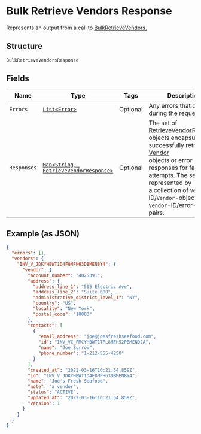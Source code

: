 
# Bulk Retrieve Vendors Response

Represents an output from a call to [BulkRetrieveVendors.](../../doc/api/vendors.md#bulk-retrieve-vendors)

## Structure

`BulkRetrieveVendorsResponse`

## Fields

| Name | Type | Tags | Description | Getter |
|  --- | --- | --- | --- | --- |
| `Errors` | [`List<Error>`](../../doc/models/error.md) | Optional | Any errors that occurred during the request. | List<Error> getErrors() |
| `Responses` | [`Map<String, RetrieveVendorResponse>`](../../doc/models/retrieve-vendor-response.md) | Optional | The set of [RetrieveVendorResponse](../../doc/models/retrieve-vendor-response.md) objects encapsulating successfully retrieved [Vendor](../../doc/models/vendor.md)<br>objects or error responses for failed attempts. The set is represented by<br>a collection of `Vendor`-ID/`Vendor`-object or `Vendor`-ID/error-object pairs. | Map<String, RetrieveVendorResponse> getResponses() |

## Example (as JSON)

```json
{
  "errors": [],
  "vendors": {
    "INV_V_JDKYHBWT1D4F8MFH63DBMEN8Y4": {
      "vendor": {
        "account_number": "4025391",
        "address": {
          "address_line_1": "505 Electric Ave",
          "address_line_2": "Suite 600",
          "administrative_district_level_1": "NY",
          "country": "US",
          "locality": "New York",
          "postal_code": "10003"
        },
        "contacts": [
          {
            "email_address": "joe@joesfreshseafood.com",
            "id": "INV_VC_FMCYHBWT1TPL8MFH52PBMEN92A",
            "name": "Joe Burrow",
            "phone_number": "1-212-555-4250"
          }
        ],
        "created_at": "2022-03-16T10:21:54.859Z",
        "id": "INV_V_JDKYHBWT1D4F8MFH63DBMEN8Y4",
        "name": "Joe's Fresh Seafood",
        "note": "a vendor",
        "status": "ACTIVE",
        "updated_at": "2022-03-16T10:21:54.859Z",
        "version": 1
      }
    }
  }
}
```

